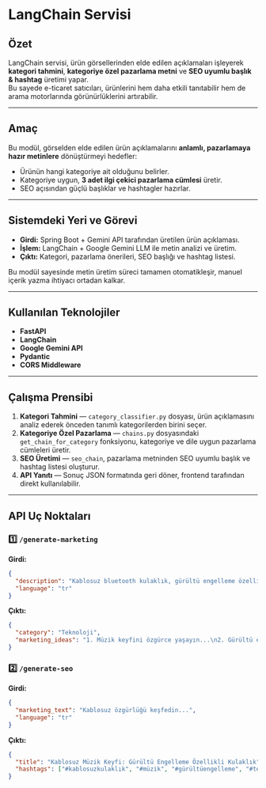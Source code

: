 # LangChain Servisi 

## Özet
LangChain servisi, ürün görsellerinden elde edilen açıklamaları işleyerek **kategori tahmini**, **kategoriye özel pazarlama metni** ve **SEO uyumlu başlık & hashtag** üretimi yapar.  
Bu sayede e-ticaret satıcıları, ürünlerini hem daha etkili tanıtabilir hem de arama motorlarında görünürlüklerini artırabilir.

---

## Amaç
Bu modül, görselden elde edilen ürün açıklamalarını **anlamlı, pazarlamaya hazır metinlere** dönüştürmeyi hedefler:

- Ürünün hangi kategoriye ait olduğunu belirler.
- Kategoriye uygun, **3 adet ilgi çekici pazarlama cümlesi** üretir.
- SEO açısından güçlü başlıklar ve hashtagler hazırlar.

---

## Sistemdeki Yeri ve Görevi
- **Girdi:** Spring Boot + Gemini API tarafından üretilen ürün açıklaması.  
- **İşlem:** LangChain + Google Gemini LLM ile metin analizi ve üretim.  
- **Çıktı:** Kategori, pazarlama önerileri, SEO başlığı ve hashtag listesi.  

Bu modül sayesinde metin üretim süreci tamamen otomatikleşir, manuel içerik yazma ihtiyacı ortadan kalkar.

---

## Kullanılan Teknolojiler
- **FastAPI**  
- **LangChain**
- **Google Gemini API** 
- **Pydantic**  
- **CORS Middleware** 

---

## Çalışma Prensibi
1. **Kategori Tahmini** — `category_classifier.py` dosyası, ürün açıklamasını analiz ederek önceden tanımlı kategorilerden birini seçer.  
2. **Kategoriye Özel Pazarlama** — `chains.py` dosyasındaki `get_chain_for_category` fonksiyonu, kategoriye ve dile uygun pazarlama cümleleri üretir.  
3. **SEO Üretimi** — `seo_chain`, pazarlama metninden SEO uyumlu başlık ve hashtag listesi oluşturur.  
4. **API Yanıtı** — Sonuç JSON formatında geri döner, frontend tarafından direkt kullanılabilir.

---

## API Uç Noktaları

### 1️⃣ `/generate-marketing`
**Girdi:**
```json
{
  "description": "Kablosuz bluetooth kulaklık, gürültü engelleme özellikli.",
  "language": "tr"
}
```

**Çıktı:**
```json
{
  "category": "Teknoloji",
  "marketing_ideas": "1. Müzik keyfini özgürce yaşayın...\n2. Gürültü engelleme ile net ses deneyimi...\n3. Uzun pil ömrü ile kesintisiz kullanım..."
}
```

### 2️⃣ `/generate-seo`
**Girdi:**
```json
{
  "marketing_text": "Kablosuz özgürlüğü keşfedin...",
  "language": "tr"
}
```

**Çıktı:**
```json
{
  "title": "Kablosuz Müzik Keyfi: Gürültü Engelleme Özellikli Kulaklık",
  "hashtags": ["#kablosuzkulaklık", "#müzik", "#gürültüengelleme", "#teknoloji", "#sesdeneyimi"]
}
```
